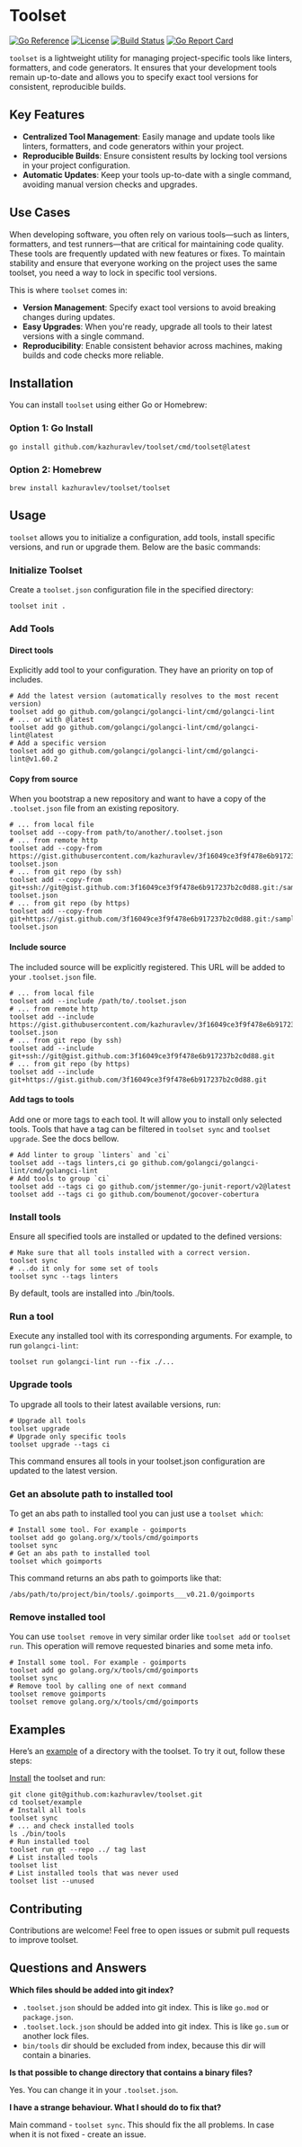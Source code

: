 # Toolset

[![Go Reference](https://pkg.go.dev/badge/github.com/kazhuravlev/toolset.svg)](https://pkg.go.dev/github.com/kazhuravlev/toolset)
[![License](https://img.shields.io/github/license/kazhuravlev/toolset?color=blue)](https://github.com/kazhuravlev/toolset/blob/master/LICENSE)
[![Build Status](https://github.com/kazhuravlev/toolset/actions/workflows/release.yml/badge.svg)](https://github.com/kazhuravlev/toolset/actions/workflows/release.yml)
[![Go Report Card](https://goreportcard.com/badge/github.com/kazhuravlev/toolset)](https://goreportcard.com/report/github.com/kazhuravlev/toolset)

`toolset` is a lightweight utility for managing project-specific tools like linters, formatters, and code generators. It
ensures that your development tools remain up-to-date and allows you to specify exact tool versions for consistent,
reproducible builds.

## Key Features

- **Centralized Tool Management**: Easily manage and update tools like linters, formatters, and code generators within
  your project.
- **Reproducible Builds**: Ensure consistent results by locking tool versions in your project configuration.
- **Automatic Updates**: Keep your tools up-to-date with a single command, avoiding manual version checks and upgrades.

## Use Cases

When developing software, you often rely on various tools—such as linters, formatters, and test runners—that are
critical for maintaining code quality. These tools are frequently updated with new features or fixes. To maintain
stability and ensure that everyone working on the project uses the same toolset, you need a way to lock in specific tool
versions.

This is where `toolset` comes in:

- **Version Management**: Specify exact tool versions to avoid breaking changes during updates.
- **Easy Upgrades**: When you're ready, upgrade all tools to their latest versions with a single command.
- **Reproducibility**: Enable consistent behavior across machines, making builds and code checks more reliable.

## Installation

You can install `toolset` using either Go or Homebrew:

### Option 1: Go Install

```shell
go install github.com/kazhuravlev/toolset/cmd/toolset@latest
```

### Option 2: Homebrew

```shell
brew install kazhuravlev/toolset/toolset
```

## Usage

`toolset` allows you to initialize a configuration, add tools, install specific versions, and run or upgrade them. Below
are the basic commands:

### Initialize Toolset

Create a `toolset.json` configuration file in the specified directory:

```shell
toolset init .
```

### Add Tools

#### Direct tools

Explicitly add tool to your configuration. They have an priority on top of includes.

```shell
# Add the latest version (automatically resolves to the most recent version)
toolset add go github.com/golangci/golangci-lint/cmd/golangci-lint
# ... or with @latest
toolset add go github.com/golangci/golangci-lint/cmd/golangci-lint@latest
# Add a specific version
toolset add go github.com/golangci/golangci-lint/cmd/golangci-lint@v1.60.2
```

#### Copy from source

When you bootstrap a new repository and want to have a copy of the `.toolset.json` file from an existing repository.

```shell
# ... from local file
toolset add --copy-from path/to/another/.toolset.json
# ... from remote http
toolset add --copy-from https://gist.githubusercontent.com/kazhuravlev/3f16049ce3f9f478e6b917237b2c0d88/raw/44a2ea7d2817e77e2cd90f29343788c864d36567/sample-toolset.json
# ... from git repo (by ssh)
toolset add --copy-from git+ssh://git@gist.github.com:3f16049ce3f9f478e6b917237b2c0d88.git:/sample-toolset.json
# ... from git repo (by https)
toolset add --copy-from git+https://gist.github.com/3f16049ce3f9f478e6b917237b2c0d88.git:/sample-toolset.json
```

#### Include source

The included source will be explicitly registered. This URL will be added to your `.toolset.json` file.

```shell
# ... from local file
toolset add --include /path/to/.toolset.json
# ... from remote http
toolset add --include https://gist.githubusercontent.com/kazhuravlev/3f16049ce3f9f478e6b917237b2c0d88/raw/44a2ea7d2817e77e2cd90f29343788c864d36567/sample-toolset.json
# ... from git repo (by ssh)
toolset add --include git+ssh://git@gist.github.com:3f16049ce3f9f478e6b917237b2c0d88.git
# ... from git repo (by https)
toolset add --include git+https://gist.github.com/3f16049ce3f9f478e6b917237b2c0d88.git
```

#### Add tags to tools

Add one or more tags to each tool. It will allow you to install only selected tools. Tools that have a tag can be
filtered in `toolset sync` and `toolset upgrade`. See the docs bellow.

```shell 
# Add linter to group `linters` and `ci`
toolset add --tags linters,ci go github.com/golangci/golangci-lint/cmd/golangci-lint
# Add tools to group `ci`
toolset add --tags ci go github.com/jstemmer/go-junit-report/v2@latest
toolset add --tags ci go github.com/boumenot/gocover-cobertura
```

### Install tools

Ensure all specified tools are installed or updated to the defined versions:

```shell
# Make sure that all tools installed with a correct version.
toolset sync
# ...do it only for some set of tools
toolset sync --tags linters
```

By default, tools are installed into ./bin/tools.

### Run a tool

Execute any installed tool with its corresponding arguments. For example, to run `golangci-lint`:

```shell
toolset run golangci-lint run --fix ./...
```

### Upgrade tools

To upgrade all tools to their latest available versions, run:

```shell
# Upgrade all tools
toolset upgrade
# Upgrade only specific tools
toolset upgrade --tags ci
```

This command ensures all tools in your toolset.json configuration are updated to the latest version.

### Get an absolute path to installed tool

To get an abs path to installed tool you can just use a `toolset which`:

```shell
# Install some tool. For example - goimports
toolset add go golang.org/x/tools/cmd/goimports
toolset sync
# Get an abs path to installed tool
toolset which goimports
```

This command returns an abs path to goimports like that:

```
/abs/path/to/project/bin/tools/.goimports___v0.21.0/goimports
```

### Remove installed tool

You can use `toolset remove` in very similar order like `toolset add` or `toolset run`. This operation will remove
requested binaries and some meta info.

```shell
# Install some tool. For example - goimports
toolset add go golang.org/x/tools/cmd/goimports
toolset sync
# Remove tool by calling one of next command
toolset remove goimports
toolset remove golang.org/x/tools/cmd/goimports
```

## Examples

Here’s an [example](./example) of a directory with the toolset. To try it out, follow these steps:

[Install](#installation) the toolset and run:

```shell
git clone git@github.com:kazhuravlev/toolset.git
cd toolset/example
# Install all tools
toolset sync
# ... and check installed tools
ls ./bin/tools
# Run installed tool
toolset run gt --repo ../ tag last
# List installed tools
toolset list
# List installed tools that was never used
toolset list --unused
```

## Contributing

Contributions are welcome! Feel free to open issues or submit pull requests to improve toolset.

## Questions and Answers

**Which files should be added into git index?**

- `.toolset.json` should be added into git index. This is like `go.mod` or `package.json`.
- `.toolset.lock.json` should be added into git index. This is like `go.sum` or another lock files.
- `bin/tools` dir should be excluded from index, because this dir will contain a binaries.

**Is that possible to change directory that contains a binary files?**

Yes. You can change it in your `.toolset.json`.

**I have a strange behaviour. What I should do to fix that?**

Main command - `toolset sync`. This should fix the all problems. In case when it is not fixed - create an issue.

